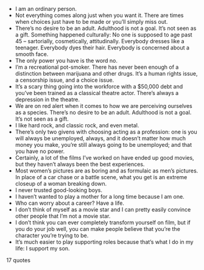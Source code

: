  - I am an ordinary person.
 - Not everything comes along just when you want it. There are times when choices just have to be made or you’ll simply miss out.
 - There’s no desire to be an adult. Adulthood is not a goal. It’s not seen as a gift. Something happened culturally: No one is supposed to age past 45 – sartorially, cosmetically, attitudinally. Everybody dresses like a teenager. Everybody dyes their hair. Everybody is concerned about a smooth face.
 - The only power you have is the word no.
 - I’m a recreational pot-smoker. There has never been enough of a distinction between marijuana and other drugs. It’s a human rights issue, a censorship issue, and a choice issue.
 - It’s a scary thing going into the workforce with a $50,000 debt and you’ve been trained as a classical theatre actor. There’s always a depression in the theatre.
 - We are on red alert when it comes to how we are perceiving ourselves as a species. There’s no desire to be an adult. Adulthood is not a goal. It’s not seen as a gift.
 - I like hard rock, and classic rock, and even metal.
 - There’s only two givens with choosing acting as a profession: one is you will always be unemployed, always, and it doesn’t matter how much money you make, you’re still always going to be unemployed; and that you have no power.
 - Certainly, a lot of the films I’ve worked on have ended up good movies, but they haven’t always been the best experiences.
 - Most women’s pictures are as boring and as formulaic as men’s pictures. In place of a car chase or a battle scene, what you get is an extreme closeup of a woman breaking down.
 - I never trusted good-looking boys.
 - I haven’t wanted to play a mother for a long time because I am one.
 - Who can worry about a career? Have a life.
 - I don’t think of myself as a movie star and I can pretty easily convince other people that I’m not a movie star.
 - I don’t think you can ever completely transform yourself on film, but if you do your job well, you can make people believe that you’re the character you’re trying to be.
 - It’s much easier to play supporting roles because that’s what I do in my life: I support my son.

17 quotes
